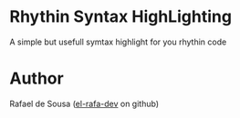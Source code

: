 # Rhythin Syntax HighLighting
A simple but usefull symtax highlight for you rhythin code
# Author
Rafael de Sousa ([el-rafa-dev](https://github.com/el-rafa-dev) on github)